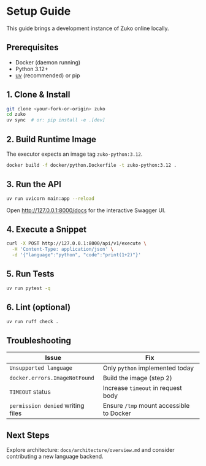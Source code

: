 # Setup Guide

This guide brings a development instance of Zuko online locally.

## Prerequisites

- Docker (daemon running)
- Python 3.12+
- [uv](https://github.com/astral-sh/uv) (recommended) or pip

## 1. Clone & Install

```bash
git clone <your-fork-or-origin> zuko
cd zuko
uv sync  # or: pip install -e .[dev]
```

## 2. Build Runtime Image

The executor expects an image tag `zuko-python:3.12`.

```bash
docker build -f docker/python.Dockerfile -t zuko-python:3.12 .
```

## 3. Run the API

```bash
uv run uvicorn main:app --reload
```

Open <http://127.0.0.1:8000/docs> for the interactive Swagger UI.

## 4. Execute a Snippet

```bash
curl -X POST http://127.0.0.1:8000/api/v1/execute \
  -H 'Content-Type: application/json' \
  -d '{"language":"python", "code":"print(1+2)"}'
```

## 5. Run Tests

```bash
uv run pytest -q
```

## 6. Lint (optional)

```bash
uv run ruff check .
```

## Troubleshooting

| Issue | Fix |
| ----- | --- |
| `Unsupported language` | Only `python` implemented today |
| `docker.errors.ImageNotFound` | Build the image (step 2) |
| `TIMEOUT` status | Increase `timeout` in request body |
| `permission denied` writing files | Ensure `/tmp` mount accessible to Docker |

## Next Steps

Explore architecture: `docs/architecture/overview.md` and consider contributing a new language backend.

